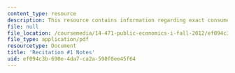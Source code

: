```yaml
---
content_type: resource
description: This resource contains information regarding exact consumer surplus.
file: null
file_location: /coursemedia/14-471-public-economics-i-fall-2012/ef094c3b690e4da7ca2a590f0ee45f64_MIT14_471F12_recnotes1.pdf
file_type: application/pdf
resourcetype: Document
title: 'Recitation #1 Notes'
uid: ef094c3b-690e-4da7-ca2a-590f0ee45f64
---
```

